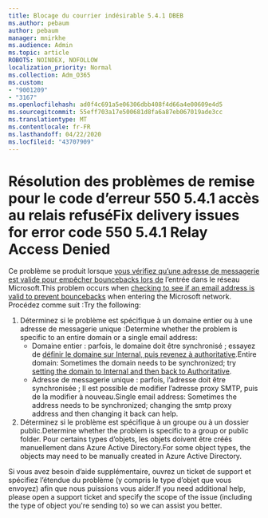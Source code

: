 ```yaml
---
title: Blocage du courrier indésirable 5.4.1 DBEB
ms.author: pebaum
author: pebaum
manager: mnirkhe
ms.audience: Admin
ms.topic: article
ROBOTS: NOINDEX, NOFOLLOW
localization_priority: Normal
ms.collection: Adm_O365
ms.custom:
- "9001209"
- "3167"
ms.openlocfilehash: ad0f4c691a5e06306dbb408f4d66a4e00609e4d5
ms.sourcegitcommit: 55eff703a17e500681d8fa6a87eb067019ade3cc
ms.translationtype: MT
ms.contentlocale: fr-FR
ms.lasthandoff: 04/22/2020
ms.locfileid: "43707909"
---
```

# <a name="fix-delivery-issues-for-error-code-550-541-relay-access-denied"></a><span data-ttu-id="b4435-102">Résolution des problèmes de remise pour le code d’erreur 550 5.4.1 accès au relais refusé</span><span class="sxs-lookup"><span data-stu-id="b4435-102">Fix delivery issues for error code 550 5.4.1 Relay Access Denied</span></span>

<span data-ttu-id="b4435-103">Ce problème se produit lorsque [vous vérifiez qu’une adresse de messagerie est valide pour empêcher bouncebacks lors de](https://docs.microsoft.com/exchange/mail-flow-best-practices/use-directory-based-edge-blocking) l’entrée dans le réseau Microsoft.</span><span class="sxs-lookup"><span data-stu-id="b4435-103">This problem occurs when [checking to see if an email address is valid to prevent bouncebacks](https://docs.microsoft.com/exchange/mail-flow-best-practices/use-directory-based-edge-blocking) when entering the Microsoft network.</span></span> <span data-ttu-id="b4435-104">Procédez comme suit :</span><span class="sxs-lookup"><span data-stu-id="b4435-104">Try the following:</span></span>

1. <span data-ttu-id="b4435-105">Déterminez si le problème est spécifique à un domaine entier ou à une adresse de messagerie unique :</span><span class="sxs-lookup"><span data-stu-id="b4435-105">Determine whether the problem is specific to an entire domain or a single email address:</span></span>
    - <span data-ttu-id="b4435-106">Domaine entier : parfois, le domaine doit être synchronisé ; essayez de [définir le domaine sur Internal, puis revenez à authoritative](https://docs.microsoft.com/exchange/mail-flow-best-practices/manage-accepted-domains/manage-accepted-domains).</span><span class="sxs-lookup"><span data-stu-id="b4435-106">Entire domain: Sometimes the domain needs to be synchronized; try [setting the domain to Internal and then back to Authoritative](https://docs.microsoft.com/exchange/mail-flow-best-practices/manage-accepted-domains/manage-accepted-domains).</span></span>
    - <span data-ttu-id="b4435-107">Adresse de messagerie unique : parfois, l’adresse doit être synchronisée ; Il est possible de modifier l’adresse proxy SMTP, puis de la modifier à nouveau.</span><span class="sxs-lookup"><span data-stu-id="b4435-107">Single email address: Sometimes the address needs to be synchronized; changing the smtp proxy address and then changing it back can help.</span></span>
2. <span data-ttu-id="b4435-108">Déterminez si le problème est spécifique à un groupe ou à un dossier public.</span><span class="sxs-lookup"><span data-stu-id="b4435-108">Determine whether the problem is specific to a group or public folder.</span></span> <span data-ttu-id="b4435-109">Pour certains types d’objets, les objets doivent être créés manuellement dans Azure Active Directory.</span><span class="sxs-lookup"><span data-stu-id="b4435-109">For some object types, the objects may need to be manually created in Azure Active Directory.</span></span>

<span data-ttu-id="b4435-110">Si vous avez besoin d’aide supplémentaire, ouvrez un ticket de support et spécifiez l’étendue du problème (y compris le type d’objet que vous envoyez) afin que nous puissions vous aider.</span><span class="sxs-lookup"><span data-stu-id="b4435-110">If you need additional help, please open a support ticket and specify the scope of the issue (including the type of object you're sending to) so we can assist you better.</span></span>
